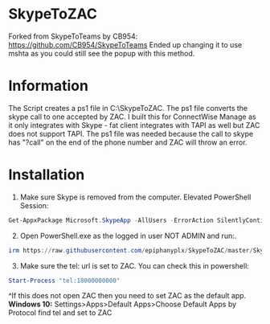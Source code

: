# SkypeToZAC
Forked from SkypeToTeams by CB954: https://github.com/CB954/SkypeToTeams
Ended up changing it to use mshta as you could still see the popup with this method.

# Information
The Script creates a ps1 file in C:\SkypeToZAC. The ps1 file converts the skype call to one accepted by ZAC. I built this for ConnectWise Manage as it only integrates with Skype - fat client integrates with TAPI as well but ZAC does not support TAPI. The ps1 file was needed because the call to skype has "?call" on the end of the phone number and ZAC will throw an error.

# Installation
1. Make sure Skype is removed from the computer. Elevated PowerShell Session:
 ```powershell
Get-AppxPackage Microsoft.SkypeApp -AllUsers -ErrorAction SilentlyContinue -WarningAction SilentlyContinue | Remove-AppPackage -AllUsers -ErrorAction SilentlyContinue -WarningAction SilentlyContinue
```
2. Open PowerShell.exe as the logged in user NOT ADMIN and run:.
```powershell
irm https://raw.githubusercontent.com/epiphanyplx/SkypeToZAC/master/SkypeToZAC.ps1 | iex
```
3. Make sure the tel: url is set to ZAC. You can check this in powershell: 
```powershell
Start-Process "tel:18000000000"
``` 
^If this does not open ZAC then you need to set ZAC as the default app. 
<br>**Windows 10:** Settings>Apps>Default Apps>Choose Default Apps by Protocol find tel and set to ZAC
